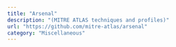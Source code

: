 ```yaml
---
title: "Arsenal"
description: "(MITRE ATLAS techniques and profiles)"
url: "https://github.com/mitre-atlas/arsenal"
category: "Miscellaneous"
---
```

